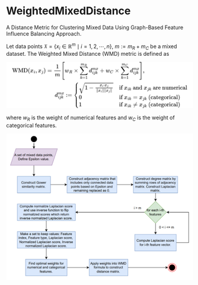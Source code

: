 # WeightedMixedDistance
A Distance Metric for Clustering Mixed Data Using Graph-Based Feature Influence Balancing Approach.

Let data points
$\mathfrak{X} = \{x_i \in \mathbb{R}^m \mid i=1,2,\cdots,n\}$, $m:=m_R + m_C$ be a mixed dataset. The Weighted Mixed Distance (WMD) metric is defined as

![Weighted Mixed Distance](wmd-distance-formula.svg)

where $w_R$ is the weight of numerical features and $w_C$ is the weight of categorical features.

![WMD workflow](wmd-workflow.png)